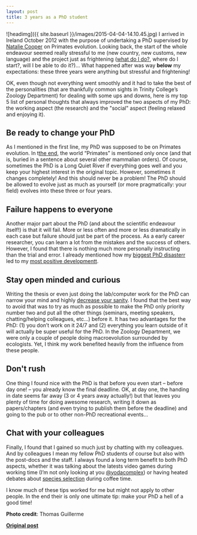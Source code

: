 ```yaml
---
layout: post
title: 3 years as a PhD student
---
```


![headimg]({{ site.baseurl }}/images/2015-04-04-14.10.45.jpg)
I arrived in Ireland October 2012 with the purpose of undertaking a PhD supervised by [Natalie Cooper](http://nhcooper123.github.io/)  on Primates evolution. Looking back, the start of the whole endeavour seemed really stressful to me (new country, new customs, new language) and the project just as frightening ([what do I do?](https://thepalaeoscene.wordpress.com/2015/10/01/what-do-you-actually-do-in-your-first-week-of-your-phd/), where do I start?, will I be able to do it?)… What happened after was way **below** my expectations: these three years were anything but stressful and frightening!

OK, even though not everything went smoothly and it had to take the best of the personalities (that are thankfully common sights in Trinity College’s Zoology Department) for dealing with some ups and downs, here is my top 5 list of personal thoughts that always improved the two aspects of my PhD: the working aspect (the research) and the "social" aspect (feeling relaxed and enjoying it).

## Be ready to change your PhD
As I mentioned in the first line, my PhD was supposed to be on Primates evolution. In t[the end](http://figshare.com/articles/Macroevolution_with_living_and_fossil_species/1583337), the world “Primates” is mentioned only once (and that is, buried in a sentence about several other mammalian orders). Of course, sometimes the PhD is a Long Quiet River if everything goes well and you keep your highest interest in the original topic. However, sometimes it changes completely! And this should never be a problem! The PhD should be allowed to evolve just as much as yourself (or more pragmatically: your field) evolves into these three or four years.

## Failure happens to everyone
Another major part about the PhD (and about the scientific endeavour itself!) is that it will fail. More or less often and more or less dramatically in each case but failure should just be part of the process. As a early career researcher, you can learn a lot from the mistakes and the success of others. However, I found that there is nothing much more personally instructing than the trial and error. I already mentioned how my [biggest PhD disasterr](www.ecoevoblog.com/2014/10/06/phd-pretty-huge-disaster/) led to my [most positive developmentt](http://www.ecoevoblog.com/2014/10/13/phd-positive-happy-developments/).

## Stay open minded and curious
Writing the thesis or even just doing the lab/computer work for the PhD can narrow your mind and highly [decrease your sanity](http://www.ecoevoblog.com/2013/05/10/surviving-experiments/). I found that the best way to avoid that was to try as much as possible to make the PhD only priority number two and put all the other things (seminars, meeting speakers, chatting/helping colleagues, etc…) before it. It has two advantages for the PhD: (1) you don’t work on it 24/7 and (2) everything you learn outside of it will actually be super useful for the PhD. In the Zoology Department, we were only a couple of people doing macroevolution surrounded by ecologists. Yet, I think my work benefited heavily from the influence from these people.

## Don't rush
One thing I found nice with the PhD is that before you even start – before day one! – you already know the final deadline. OK, at day one, the handing in date seems far away (3 or 4 years away actually!) but that leaves you plenty of time for doing awesome research, writing it down as papers/chapters (and even trying to publish them before the deadline) and going to the pub or to other non-PhD recreational events...

## Chat with your colleagues
Finally, I found that I gained so much just by chatting with my colleagues. And by colleagues I mean my fellow PhD students of course but also with the post-docs and the staff. I always found a long term benefit to both PhD aspects, whether it was talking about the latests video games during working time (I’m not only looking at you [@yodacomplex](https://twitter.com/yodacomplex)) or having heated debates about [species selection](http://www.ecoevoblog.com/?s=species+selection) during coffee time.

I know much of these tips worked for me but might not apply to other people. In the end their is only one ultimate tip: make your PhD a hell of a good time!

**Photo credit**: Thomas Guillerme

**[Original post](http://www.ecoevoblog.com/2015/11/19/3-years-as-a-phd-student/)**

